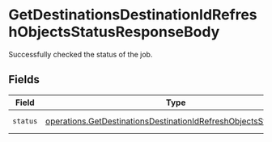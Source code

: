 # GetDestinationsDestinationIdRefreshObjectsStatusResponseBody

Successfully checked the status of the job.


## Fields

| Field                                                                                                                                                  | Type                                                                                                                                                   | Required                                                                                                                                               | Description                                                                                                                                            | Example                                                                                                                                                |
| ------------------------------------------------------------------------------------------------------------------------------------------------------ | ------------------------------------------------------------------------------------------------------------------------------------------------------ | ------------------------------------------------------------------------------------------------------------------------------------------------------ | ------------------------------------------------------------------------------------------------------------------------------------------------------ | ------------------------------------------------------------------------------------------------------------------------------------------------------ |
| `status`                                                                                                                                               | [operations.GetDestinationsDestinationIdRefreshObjectsStatusStatus](../../models/operations/getdestinationsdestinationidrefreshobjectsstatusstatus.md) | :heavy_minus_sign:                                                                                                                                     | Status of the job.                                                                                                                                     | processing                                                                                                                                             |